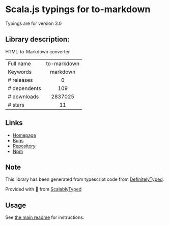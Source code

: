 
# Scala.js typings for to-markdown

Typings are for version 3.0

## Library description:
HTML-to-Markdown converter

|                    |                 |
| ------------------ | :-------------: |
| Full name          | to-markdown |
| Keywords           | markdown |
| # releases         | 0 |
| # dependents       | 109 |
| # downloads        | 2837025 |
| # stars            | 11 |

## Links
- [Homepage](https://github.com/domchristie/to-markdown#readme)
- [Bugs](https://github.com/domchristie/to-markdown/issues)
- [Repository](https://github.com/domchristie/to-markdown)
- [Npm](https://www.npmjs.com/package/to-markdown)
    


## Note
This library has been generated from typescript code from [DefinitelyTyped](https://definitelytyped.org).

Provided with :purple_heart: from [ScalablyTyped](https://github.com/oyvindberg/ScalablyTyped)

## Usage
See [the main readme](../../readme.md) for instructions.


